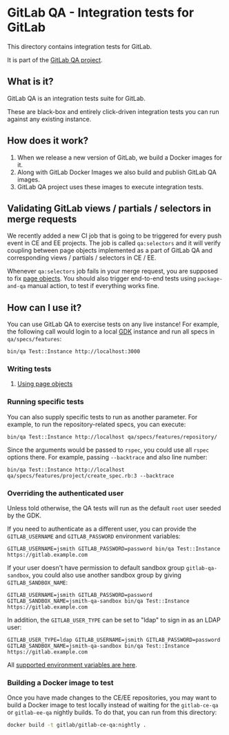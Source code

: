 # GitLab QA - Integration tests for GitLab

This directory contains integration tests for GitLab.

It is part of the [GitLab QA project](https://gitlab.com/gitlab-org/gitlab-qa).

## What is it?

GitLab QA is an integration tests suite for GitLab.

These are black-box and entirely click-driven integration tests you can run
against any existing instance.

## How does it work?

1. When we release a new version of GitLab, we build a Docker images for it.
1. Along with GitLab Docker Images we also build and publish GitLab QA images.
1. GitLab QA project uses these images to execute integration tests.

## Validating GitLab views / partials / selectors in merge requests

We recently added a new CI job that is going to be triggered for every push
event in CE and EE projects. The job is called `qa:selectors` and it will
verify coupling between page objects implemented as a part of GitLab QA
and corresponding views / partials / selectors in CE / EE.

Whenever `qa:selectors` job fails in your merge request, you are supposed to
fix [page objects](qa/page/README.md). You should also trigger end-to-end tests
using `package-and-qa` manual action, to test if everything works fine.

## How can I use it?

You can use GitLab QA to exercise tests on any live instance! For example, the
following call would login to a local [GDK] instance and run all specs in
`qa/specs/features`:

```
bin/qa Test::Instance http://localhost:3000
```

### Writing tests

1. [Using page objects](qa/page/README.md)

### Running specific tests

You can also supply specific tests to run as another parameter. For example, to
run the repository-related specs, you can execute:

```
bin/qa Test::Instance http://localhost qa/specs/features/repository/
```

Since the arguments would be passed to `rspec`, you could use all `rspec`
options there. For example, passing `--backtrace` and also line number:

```
bin/qa Test::Instance http://localhost qa/specs/features/project/create_spec.rb:3 --backtrace
```

### Overriding the authenticated user

Unless told otherwise, the QA tests will run as the default `root` user seeded
by the GDK.

If you need to authenticate as a different user, you can provide the
`GITLAB_USERNAME` and `GITLAB_PASSWORD` environment variables:

```
GITLAB_USERNAME=jsmith GITLAB_PASSWORD=password bin/qa Test::Instance https://gitlab.example.com
```

If your user doesn't have permission to default sandbox group
`gitlab-qa-sandbox`, you could also use another sandbox group by giving
`GITLAB_SANDBOX_NAME`:

```
GITLAB_USERNAME=jsmith GITLAB_PASSWORD=password GITLAB_SANDBOX_NAME=jsmith-qa-sandbox bin/qa Test::Instance https://gitlab.example.com
```

In addition, the `GITLAB_USER_TYPE` can be set to "ldap" to sign in as an LDAP user:

```
GITLAB_USER_TYPE=ldap GITLAB_USERNAME=jsmith GITLAB_PASSWORD=password GITLAB_SANDBOX_NAME=jsmith-qa-sandbox bin/qa Test::Instance https://gitlab.example.com
```

All [supported environment variables are here](https://gitlab.com/gitlab-org/gitlab-qa#supported-environment-variables).

### Building a Docker image to test

Once you have made changes to the CE/EE repositories, you may want to build a
Docker image to test locally instead of waiting for the `gitlab-ce-qa` or
`gitlab-ee-qa` nightly builds. To do that, you can run from this directory:

```sh
docker build -t gitlab/gitlab-ce-qa:nightly .
```

[GDK]: https://gitlab.com/gitlab-org/gitlab-development-kit/
